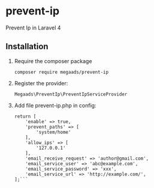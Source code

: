 # prevent-ip
Prevent Ip in Laravel 4

## Installation

1. Require the composer package

    `composer require megaads/prevent-ip`

2. Register the provider:

    `Megaads\PreventIp\PreventIpServiceProvider`
    
3. Add file prevent-ip.php in config:
    ```
    return [
        'enable' => true,
        'prevent_paths' => [
            'system/home'
        ],
        'allow_ips' => [
            '127.0.0.1'
        ],
        'email_receive_request' => 'author@gmail.com',
        'email_service_user' => 'abc@example.com',
        'email_service_password' => 'xxx',
        'email_service_url' => 'http://example.com/',
    ];```
   
